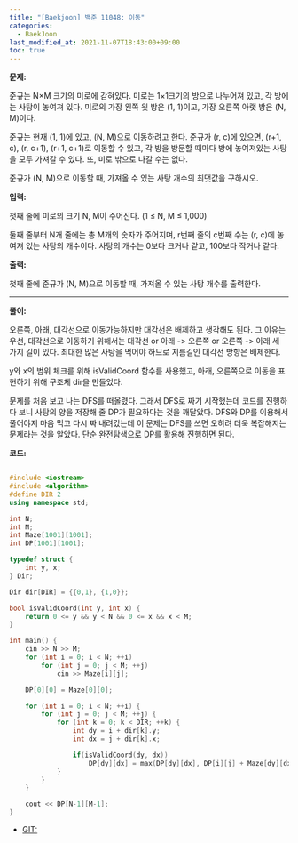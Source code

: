 ```yaml
---
title: "[Baekjoon] 백준 11048: 이동"
categories: 
  - BaekJoon
last_modified_at: 2021-11-07T18:43:00+09:00
toc: true
---
```


**문제:**

준규는 N×M 크기의 미로에 갇혀있다. 미로는 1×1크기의 방으로 나누어져 있고, 각 방에는 사탕이 놓여져 있다. 미로의 가장 왼쪽 윗 방은 (1, 1)이고, 가장 오른쪽 아랫 방은 (N, M)이다.<br/>

준규는 현재 (1, 1)에 있고, (N, M)으로 이동하려고 한다. 준규가 (r, c)에 있으면, (r+1, c), (r, c+1), (r+1, c+1)로 이동할 수 있고, 각 방을 방문할 때마다 방에 놓여져있는 사탕을 모두 가져갈 수 있다. 또, 미로 밖으로 나갈 수는 없다.<br/>

준규가 (N, M)으로 이동할 때, 가져올 수 있는 사탕 개수의 최댓값을 구하시오.<br/>

**입력:**

첫째 줄에 미로의 크기 N, M이 주어진다. (1 ≤ N, M ≤ 1,000)<br/>

둘째 줄부터 N개 줄에는 총 M개의 숫자가 주어지며, r번째 줄의 c번째 수는 (r, c)에 놓여져 있는 사탕의 개수이다. 사탕의 개수는 0보다 크거나 같고, 100보다 작거나 같다.<br/>

**출력:**

첫째 줄에 준규가 (N, M)으로 이동할 때, 가져올 수 있는 사탕 개수를 출력한다.<br/>

---

**풀이:**

오른쪽, 아래, 대각선으로 이동가능하지만 대각선은 배제하고 생각해도 된다. 그 이유는 우선, 대각선으로 이동하기 위해서는 대각선 or 아래 -> 오른쪽 or 오른쪽 -> 아래 세 가지 길이 있다. 최대한 많은 사탕을 먹어야 하므로 지름길인 대각선 방향은 배제한다.<br/>

y와 x의 범위 체크를 위해 isValidCoord 함수를 사용했고, 아래, 오른쪽으로 이동을 표현하기 위해 구조체 dir을 만들었다.<br/>

문제를 처음 보고 나는 DFS를 떠올렸다. 그래서 DFS로 짜기 시작했는데 코드를 진행하다 보니 사탕의 양을 저장해 줄 DP가 필요하다는 것을 깨달았다. DFS와 DP를 이용해서 풀어야지 마음 먹고 다시 짜 내려갔는데 이 문제는 DFS를 쓰면 오히려 더욱 복잡해지는 문제라는 것을 알았다. 단순 완전탐색으로 DP를 활용해 진행하면 된다.<br/>

**코드:**

```cpp

#include <iostream>
#include <algorithm>
#define DIR 2
using namespace std;

int N;
int M;
int Maze[1001][1001];
int DP[1001][1001];

typedef struct {
    int y, x;
} Dir;

Dir dir[DIR] = {{0,1}, {1,0}};

bool isValidCoord(int y, int x) {
    return 0 <= y && y < N && 0 <= x && x < M;
}

int main() {
    cin >> N >> M;
    for (int i = 0; i < N; ++i)
        for (int j = 0; j < M; ++j)
            cin >> Maze[i][j];

    DP[0][0] = Maze[0][0];

    for (int i = 0; i < N; ++i) {
        for (int j = 0; j < M; ++j) {
            for (int k = 0; k < DIR; ++k) {
                int dy = i + dir[k].y;
                int dx = j + dir[k].x;

                if(isValidCoord(dy, dx))
                    DP[dy][dx] = max(DP[dy][dx], DP[i][j] + Maze[dy][dx]);
            }
        }
    }

    cout << DP[N-1][M-1];
}

```

* [GIT:](https://github.com/tmsksfh2012/Algorithm/blob/main/%EB%B0%B1%EC%A4%80%2011048/main.cpp)<br/>